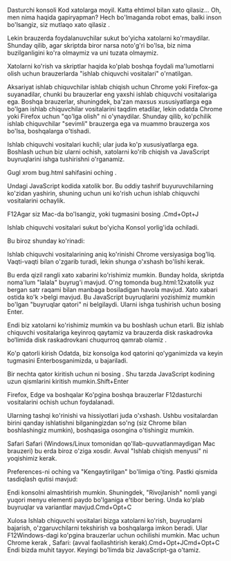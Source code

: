 Dasturchi konsoli
Kod xatolarga moyil. Katta ehtimol bilan xato qilasiz... Oh, men nima haqida gapiryapman? Hech bo'lmaganda robot emas, balki inson bo'lsangiz, siz mutlaqo xato qilasiz .

Lekin brauzerda foydalanuvchilar sukut bo'yicha xatolarni ko'rmaydilar. Shunday qilib, agar skriptda biror narsa noto'g'ri bo'lsa, biz nima buzilganligini ko'ra olmaymiz va uni tuzata olmaymiz.

Xatolarni ko'rish va skriptlar haqida ko'plab boshqa foydali ma'lumotlarni olish uchun brauzerlarda "ishlab chiquvchi vositalari" o'rnatilgan.

Aksariyat ishlab chiquvchilar ishlab chiqish uchun Chrome yoki Firefox-ga suyanadilar, chunki bu brauzerlar eng yaxshi ishlab chiquvchi vositalariga ega. Boshqa brauzerlar, shuningdek, ba'zan maxsus xususiyatlarga ega bo'lgan ishlab chiquvchilar vositalarini taqdim etadilar, lekin odatda Chrome yoki Firefox uchun "qo'lga olish" ni o'ynaydilar. Shunday qilib, ko'pchilik ishlab chiquvchilar "sevimli" brauzerga ega va muammo brauzerga xos bo'lsa, boshqalarga o'tishadi.

Ishlab chiquvchi vositalari kuchli; ular juda ko'p xususiyatlarga ega. Boshlash uchun biz ularni ochish, xatolarni ko'rib chiqish va JavaScript buyruqlarini ishga tushirishni o'rganamiz.

Gugl xrom
bug.html sahifasini oching .

Undagi JavaScript kodida xatolik bor. Bu oddiy tashrif buyuruvchilarning ko'zidan yashirin, shuning uchun uni ko'rish uchun ishlab chiquvchi vositalarini ochaylik.

F12Agar siz Mac-da bo'lsangiz, yoki tugmasini bosing .Cmd+Opt+J

Ishlab chiquvchi vositalari sukut bo'yicha Konsol yorlig'ida ochiladi.

Bu biroz shunday ko'rinadi:


Ishlab chiquvchi vositalarining aniq ko'rinishi Chrome versiyasiga bog'liq. Vaqti-vaqti bilan o'zgarib turadi, lekin shunga o'xshash bo'lishi kerak.

Bu erda qizil rangli xato xabarini ko'rishimiz mumkin. Bunday holda, skriptda noma'lum "lalala" buyrug'i mavjud.
O'ng tomonda bug.html:12xatolik yuz bergan satr raqami bilan manbaga bosiladigan havola mavjud.
Xato xabari ostida ko'k >belgi mavjud. Bu JavaScript buyruqlarini yozishimiz mumkin bo'lgan "buyruqlar qatori" ni belgilaydi. Ularni ishga tushirish uchun bosing Enter.

Endi biz xatolarni ko'rishimiz mumkin va bu boshlash uchun etarli. Biz ishlab chiquvchi vositalariga keyinroq qaytamiz va brauzerda disk raskadrovka bo‘limida disk raskadrovkani chuqurroq qamrab olamiz .

Ko'p qatorli kirish
Odatda, biz konsolga kod qatorini qo'yganimizda va keyin tugmasini Enterbosganimizda, u bajariladi.

Bir nechta qator kiritish uchun ni bosing . Shu tarzda JavaScript kodining uzun qismlarini kiritish mumkin.Shift+Enter

Firefox, Edge va boshqalar
Ko'pgina boshqa brauzerlar F12dasturchi vositalarini ochish uchun foydalanadi.

Ularning tashqi ko'rinishi va hissiyotlari juda o'xshash. Ushbu vositalardan birini qanday ishlatishni bilganingizdan so'ng (siz Chrome bilan boshlashingiz mumkin), boshqasiga osongina o'tishingiz mumkin.

Safari
Safari (Windows/Linux tomonidan qo'llab-quvvatlanmaydigan Mac brauzeri) bu erda biroz o'ziga xosdir. Avval "Ishlab chiqish menyusi" ni yoqishimiz kerak.

Preferences-ni oching va "Kengaytirilgan" bo'limiga o'ting. Pastki qismida tasdiqlash qutisi mavjud:


Endi konsolni almashtirish mumkin. Shuningdek, "Rivojlanish" nomli yangi yuqori menyu elementi paydo bo'lganiga e'tibor bering. Unda ko'plab buyruqlar va variantlar mavjud.Cmd+Opt+C

Xulosa
Ishlab chiquvchi vositalari bizga xatolarni ko'rish, buyruqlarni bajarish, o'zgaruvchilarni tekshirish va boshqalarga imkon beradi.
Ular F12Windows-dagi ko'pgina brauzerlar uchun ochilishi mumkin. Mac uchun Chrome kerak , Safari: (avval faollashtirish kerak).Cmd+Opt+JCmd+Opt+C
Endi bizda muhit tayyor. Keyingi bo'limda biz JavaScript-ga o'tamiz.